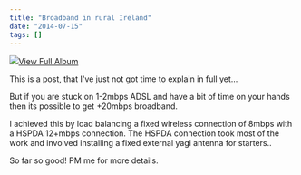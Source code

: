 ```yaml
---
title: "Broadband in rural Ireland"
date: "2014-07-15"
tags: []
---
```


![](/images/./image.axd?picture=InlineRepresentation3a1d74d1-63d2-414d-a21b-e8b3dc582645.jpg)[View Full Album](https://skydrive.live.com/redir.aspx?cid=06ecb223c1f0268a&page=browse&resid=6ECB223C1F0268A!16549&parId=6ECB223C1F0268A!136&type=5)  

This is a post, that I've just not got time to explain in full yet... 

But if you are stuck on 1-2mbps ADSL and have a bit of time on your hands then its possible to get +20mbps broadband.

I achieved this by load balancing a fixed wireless connection of 8mbps with a HSPDA 12+mbps connection. The HSPDA connection took most of the work and involved installing a fixed external yagi antenna for starters..

So far so good! PM me for more details.
